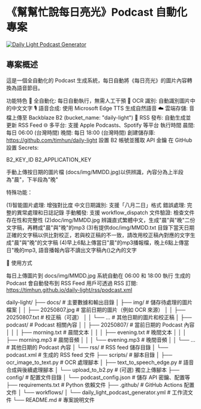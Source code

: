 # 《幫幫忙說每日亮光》Podcast 自動化專案

[![Daily Light Podcast Generator](https://github.com/timhun/daily-light/actions/workflows/podcast_light.yml/badge.svg)](https://github.com/timhun/daily-light/actions/workflows/podcast_light.yml)

## 專案概述

這是一個全自動化的 Podcast 生成系統，每日自動將《每日亮光》的圖片內容轉換為語音節目。

功能特色
🔄 全自動化: 每日自動執行，無需人工干預
📱 OCR 識別: 自動識別圖片中的中文文字
🎙️ 語音合成: 使用 Microsoft Edge TTS 生成自然語音
☁️ 雲端存儲: 音檔上傳至 Backblaze B2 (bucket_name: "daily-light")
📡 RSS 發布: 自動生成並更新 RSS Feed
🌐 多平台: 支援 Apple Podcasts、Spotify 等平台
執行時間
晨間: 每日 06:00 (台灣時間)
晚間: 每日 18:00 (台灣時間)
創建儲存庫: https://github.com/timhun/daily-light 設置 B2 帳號並獲取 API 金鑰 在 GitHub 設置 Secrets:

B2_KEY_ID B2_APPLICATION_KEY

手動上傳按日期的圖片檔 (docs/img/MMDD.jpg)以供辨識，內容分為上半段為"晨"，下半段為"晚"

特殊功能：

(1)智能圖片處理: 增強對比度 中文日期識別: 支援「八月二日」格式 錯誤處理: 完整的異常處理和日誌記錄 手動觸發: 支援 workflow_dispatch 文件驗證: 檢查文件存在性和完整性
(2)doc/img/MMDD.jpg 辨識直式繁體中文，生成"晨"與"晚"二份文字稿，再轉成"晨"與"晚"的mp3
(3)有提供doc/img/MMDD.txt 目錄下當天日期正確的文字稿以供比對校正，若與校正稿的不一致，請改用校正稿內對應的文字生成"晨"與"晚"的文字稿
(4)早上6點上傳當日"晨"的mp3播報檔，晚上6點上傳當日"晚的mp3, 語音播報內容不讀出文字稿內()之內的文字

🎯 使用方式

每日上傳圖片到 docs/img/MMDD.jpg 系統自動在 06:00 和 18:00 執行 生成的 Podcast 會自動發布到 RSS Feed 用戶可透過 RSS 訂閱: https://timhun.github.io/daily-light/rss/podcast.xml

daily-light/
├── docs/                    # 主要數據和輸出目錄
│   ├── img/                # 儲存待處理的圖片檔案
│   │   ├── 20250807.jpg    # 當前日期的圖片（例如 OCR 來源）
│   │   ├── 20250807.txt    # 校正稿（可選）
│   │   └── ...             # 其他日期的圖片和校正稿
│   ├── podcast/            # Podcast 相關內容
│   │   ├── 20250807/       # 當前日期的 Podcast 內容
│   │   │   ├── morning.txt # 晨間文本
│   │   │   ├── evening.txt # 晚間文本
│   │   │   ├── morning.mp3 # 晨間音頻
│   │   │   └── evening.mp3 # 晚間音頻
│   │   └── ...             # 其他日期的 Podcast 內容
│   └── rss/                # RSS feed 儲存目錄
│       └── podcast.xml     # 生成的 RSS feed 文件
├── scripts/                # 腳本目錄
│   ├── ocr_image_to_text.py  # OCR 處理腳本
│   ├── text_to_speech_edge.py  # 語音合成與後續處理腳本
│   └── upload_to_b2.py      # (可選) 獨立上傳腳本
├── config/                 # 配置文件目錄
│   └── podcast_config.json # 儲存 API 密鑰、配置等
├── requirements.txt        # Python 依賴文件
├── .github/                # GitHub Actions 配置文件
│   └── workflows/
│       └── daily_light_podcast_generator.yml  # 工作流文件
└── README.md               # 專案說明文件